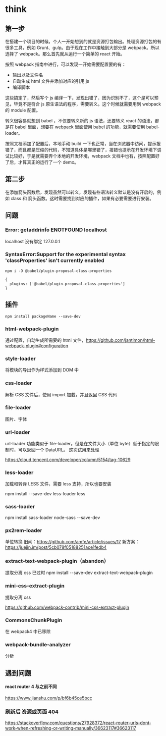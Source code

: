 # think

## 第一步
在搭建一个项目的时候，个人一开始想到的就是资源打包输出。处理资源打包的有很多工具，例如 Grunt、gulp。由于现在工作中接触到大部分是 webpack。所以选择了 webpack。那么首先就从运行一个简单的 react 开始。

按照 webpack 指南中进行，可以发现一开始需要配置要的有：
- 输出以及文件名
- 自动生成 html 文件并添加对应的引用 js
- 编译脚本

这些搞定了，然后写个 js 编译一下，发现出错了，因为识别不了，这个是可以预见，毕竟不是符合 js 原生语法的程序，需要转义。这个时候就需要用到 webpack 的 module 配置。

转义很容易就想到 babel ，不仅要转义新的 js 语法，还要转义 react 的语法，都是在 babel 里面，想要在 webpack 里面使用 babel 的功能，就需要使用 babel-loader。

按照文档添加了配置后，本地手动 build 一下也正常，当在浏览器中访问，提示报错了，而且都是压缩的代码，不知道具体是哪里错了，报错也提示在开发环境下调试比较好，于是就需要弄个本地的开发环境，webpack 文档中也有，按照配置好了后，才算真正的运行了一个 demo。

## 第二步
在添加箭头函数后，发现虽然可以转义，发现有些语法转义默认是没有开启的，例如 class 和 箭头函数。这时需要找到对应的插件，如果有必要需要进行安装。

## 问题
### Error: getaddrinfo ENOTFOUND localhost
localhost 没有绑定 127.0.0.1

### SyntaxError:Support for the experimental syntax 'classProperties' isn't currently enabled
```
npm i -D @babel/plugin-proposal-class-properties

{
  plugins: ['@babel/plugin-proposal-class-properties']
}
```

## 插件
```shell
npm install packageName --save-dev
```
### html-webpack-plugin
通过配置，自动生成所需要的 html 文件，https://github.com/jantimon/html-webpack-plugin#configuration

### style-loader
将模块的导出作为样式添加到 DOM 中

### css-loader
解析 CSS 文件后，使用 import 加载，并且返回 CSS 代码

### file-loader
图片、字体

### url-loader
url-loader 功能类似于 file-loader，但是在文件大小（单位 byte）低于指定的限制时，可以返回一个 DataURL。
这次试用来处理

https://cloud.tencent.com/developer/column/5154/tag-10629

### less-loader
加载和转译 LESS 文件，需要 less 支持，所以也要安装

npm install --save-dev less-loader less

### sass-loader
npm install sass-loader node-sass --save-dev

### px2rem-loader
单位转换
旧闻：https://github.com/amfe/article/issues/17
新方案：https://juejin.im/post/5cb078f05188251ace1fedb4

### extract-text-webpack-plugin（abandon）
提取分离 css  已过时
npm install --save-dev extract-text-webpack-plugin

### mini-css-extract-plugin
提取分离 css

https://github.com/webpack-contrib/mini-css-extract-plugin

### CommonsChunkPlugin
在 webpack4 中已移除

### webpack-bundle-analyzer
分析

## 遇到问题
#### react router 4 与之前不同
https://www.jianshu.com/p/bf6b45ce5bcc

### 刷新后 资源或页面 404
https://stackoverflow.com/questions/27928372/react-router-urls-dont-work-when-refreshing-or-writing-manually/36623117#36623117